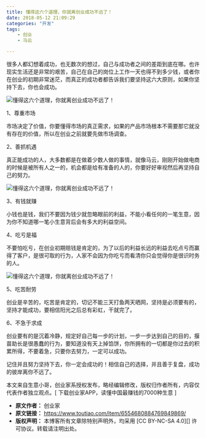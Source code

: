 ```yaml
---
title: 懂得这六个道理，你就离创业成功不远了！
date: 2018-05-12 21:09:29
categories: "开发"
tags:
	- 创业
	- 马云

---
```


很多人都幻想着成功，也无数次的想过，自己与成功者之间的差距到底在哪。也许现实生活还是非常的艰苦，自己在自己的岗位上工作一天也得不到多少钱，或者你在创业的初期非常迷茫，而真正的成功者都告诉我们要坚持这六大原则，如果你坚持下去，你也会成功。

![懂得这六个道理，你就离创业成功不远了！][IQAQ-VZBJ-VYQF.jpg]

1、尊重市场

市场决定了价值，你要懂得市场的真正需求，如果的产品市场根本不需要那它就没有存在的价值，所以在创业之前就要先做市场调查。

2、善抓机遇

真正能成功的人，大多数都是在做着少数人做的事情，就像马云，刚刚开始做电商的时候是被所有人之一的，机会都是给有准备的人的，你要好好审视然后再坚持自己的努力。

![懂得这六个道理，你就离创业成功不远了！][QIVA-JFMQ-BQIU.jpg]

3、有钱就赚

小钱也是钱，我们不要因为钱少就忽略眼前的利益，不能小看任何的一笔生意，因为你不知道哪一笔小生意背后会有多大的利益空间。

4、吃亏是福

不要怕吃亏，在创业初期赔钱是肯定的，为了以后的利益长远的利益去吃点亏而赢得了客户，是很可取的行为，人家不会因为你吃亏而看清你只会觉得你是很识时务的人。

![懂得这六个道理，你就离创业成功不远了！][UIFB-UZ2A-BAQM.jpg]

5、吃苦耐劳

创业是辛苦的，吃苦是肯定的，切记不能三天打鱼两天晒网，坚持是必须要有的，坚持才能成功，要相信阳光之后总有彩虹，干就完了。

6、不急于求成

创业要有的是沉着冷静，规定好自己每一步的计划，一步一步达到自己的目的，揠苗助长是很愚蠢的行为，要知道没有天上掉馅饼，你所拥有的一切都是你过去的积累所得，不要着急，只要你去努力，一定可以成功。

记住并且努力坚持下去，你一定会成功的！相信自己的选择，并且善于复盘，成功的彼岸离你不远了。

本文来自生意小哥，创业家系授权发布，略经编辑修改，版权归作者所有，内容仅代表作者独立观点。\[ 下载创业家APP，读懂中国最赚钱的7000种生意 \]


[IQAQ-VZBJ-VYQF.jpg]: /pro/os/crawler/IQAQ-VZBJ-VYQF.jpg
[QIVA-JFMQ-BQIU.jpg]: /pro/os/crawler/QIVA-JFMQ-BQIU.jpg
[UIFB-UZ2A-BAQM.jpg]: /pro/os/crawler/UIFB-UZ2A-BAQM.jpg
 *  **原文作者：** 创业家
 *  **原文链接：** https://www.toutiao.com/item/6554680884769849869/
 *  **版权声明：** 本博客所有文章除特别声明外，均采用 [CC BY-NC-SA 4.0][] 许可协议。转载请注明出处。